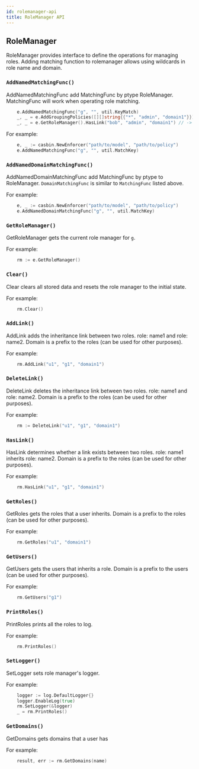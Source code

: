 ```yaml
---
id: rolemanager-api
title: RoleManager API
---
```


## RoleManager

RoleManager provides interface to define the operations for managing roles.
Adding matching function to rolemanager allows using wildcards in role name and domain.

### `AddNamedMatchingFunc()`

AddNamedMatchingFunc add MatchingFunc by ptype RoleManager.
MatchingFunc will work when operating role matching.

```go
    e.AddNamedMatchingFunc("g", "", util.KeyMatch)
	_, _ = e.AddGroupingPolicies([][]string{{"*", "admin", "domain1"}})
	_, _ = e.GetRoleManager().HasLink("bob", "admin", "domain1") // -> true, nil
```

For example:

<!--DOCUSAURUS_CODE_TABS-->

<!--Go-->
```go
    e, _ := casbin.NewEnforcer("path/to/model", "path/to/policy")
    e.AddNamedMatchingFunc("g", "", util.MatchKey)
```

<!--END_DOCUSAURUS_CODE_TABS-->

### `AddNamedDomainMatchingFunc()`

AddNamedDomainMatchingFunc add MatchingFunc by ptype to RoleManager.
`DomainMatchingFunc` is similar to `MatchingFunc` listed above.

For example:

<!--DOCUSAURUS_CODE_TABS-->

<!--Go-->
```go
    e, _ := casbin.NewEnforcer("path/to/model", "path/to/policy")
    e.AddNamedDomainMatchingFunc("g", "", util.MatchKey)
```

<!--END_DOCUSAURUS_CODE_TABS-->

### `GetRoleManager()`

GetRoleManager gets the current role manager for `g`.

For example:

<!--DOCUSAURUS_CODE_TABS-->

<!--Go-->
```go
    rm := e.GetRoleManager()
```

<!--END_DOCUSAURUS_CODE_TABS-->

### `Clear()`

Clear clears all stored data and resets the role manager to the initial state.


For example:

<!--DOCUSAURUS_CODE_TABS-->

<!--Go-->
```go
    rm.Clear()
```

<!--END_DOCUSAURUS_CODE_TABS-->

### `AddLink()`

AddLink adds the inheritance link between two roles. role: name1 and role: name2.
Domain is a prefix to the roles (can be used for other purposes).

For example:

<!--DOCUSAURUS_CODE_TABS-->

<!--Go-->
```go
    rm.AddLink("u1", "g1", "domain1")
```

<!--END_DOCUSAURUS_CODE_TABS-->
### `DeleteLink()`

DeleteLink deletes the inheritance link between two roles. role: name1 and role: name2.
Domain is a prefix to the roles (can be used for other purposes).

For example:

<!--DOCUSAURUS_CODE_TABS-->

<!--Go-->
```go
    rm := DeleteLink("u1", "g1", "domain1")
```

<!--END_DOCUSAURUS_CODE_TABS-->

###	`HasLink()`

HasLink determines whether a link exists between two roles. role: name1 inherits role: name2.
Domain is a prefix to the roles (can be used for other purposes).

For example:

<!--DOCUSAURUS_CODE_TABS-->

<!--Go-->
```go
    rm.HasLink("u1", "g1", "domain1")
```

<!--END_DOCUSAURUS_CODE_TABS-->

### `GetRoles()`

GetRoles gets the roles that a user inherits.
Domain is a prefix to the roles (can be used for other purposes).

For example:

<!--DOCUSAURUS_CODE_TABS-->

<!--Go-->
```go
    rm.GetRoles("u1", "domain1")
```

<!--END_DOCUSAURUS_CODE_TABS-->

### `GetUsers()`

GetUsers gets the users that inherits a role.
Domain is a prefix to the users (can be used for other purposes).

For example:

<!--DOCUSAURUS_CODE_TABS-->

<!--Go-->
```go
    rm.GetUsers("g1")
```

<!--END_DOCUSAURUS_CODE_TABS-->

### `PrintRoles()`

PrintRoles prints all the roles to log.

For example:

<!--DOCUSAURUS_CODE_TABS-->

<!--Go-->
```go
    rm.PrintRoles()
```

<!--END_DOCUSAURUS_CODE_TABS-->

### `SetLogger()`

SetLogger sets role manager's logger.

For example:

<!--DOCUSAURUS_CODE_TABS-->

<!--Go-->
```go
	logger := log.DefaultLogger{}
	logger.EnableLog(true)
	rm.SetLogger(&logger)
	_ = rm.PrintRoles()
```

<!--END_DOCUSAURUS_CODE_TABS-->

### `GetDomains()`
GetDomains gets domains that a user has

For example:

<!--DOCUSAURUS_CODE_TABS-->

<!--Go-->
```go
    result, err := rm.GetDomains(name)
```

<!--END_DOCUSAURUS_CODE_TABS-->
